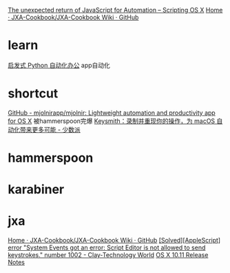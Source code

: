 [The unexpected return of JavaScript for Automation – Scripting OS X](https://scriptingosx.com/2021/11/the-unexpected-return-of-javascript-for-automation/)
[Home · JXA-Cookbook/JXA-Cookbook Wiki · GitHub](https://github.com/JXA-Cookbook/JXA-Cookbook/wiki)
# learn
[启发式 Python 自动化办公](https://python-automation.docs.tplan.cc/#/)
	app自动化
# shortcut
[GitHub - mjolnirapp/mjolnir: Lightweight automation and productivity app for OS X](https://github.com/mjolnirapp/mjolnir)
	被hammerspoon完爆
[Keysmith：录制并重现你的操作，为 macOS 自动化带来更多可能 - 少数派](https://sspai.com/post/64173)
# hammerspoon
# karabiner
# jxa
[Home · JXA-Cookbook/JXA-Cookbook Wiki · GitHub](https://github.com/JXA-Cookbook/JXA-Cookbook/wiki)
    [[Solved][AppleScript] error "System Events got an error: Script Editor is not allowed to send keystrokes." number 1002 - Clay-Technology World](https://clay-atlas.com/us/blog/2021/10/18/applescript-en-script-editor-not-allowed-keystrokes/)
    [OS X 10.11 Release Notes](https://developer.apple.com/library/archive/releasenotes/InterapplicationCommunication/RN-JavaScriptForAutomation/Articles/OSX10-11.html)